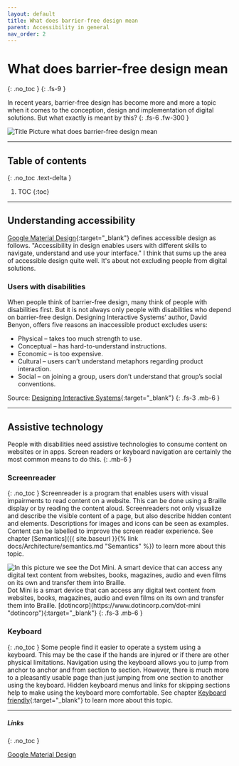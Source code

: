 ```yaml
---
layout: default
title: What does barrier-free design mean
parent: Accessibility in general
nav_order: 2
---
```


# What does barrier-free design mean
{: .no_toc }
{: .fs-9 }

In recent years, barrier-free design has become more and more a topic when it comes to the conception, design and implementation of digital solutions. But what exactly is meant by this?
{: .fs-6 .fw-300 }

<img src="{{ '/assets/images/meaning.png' | prepend: site.baseurl }}" alt="Title Picture what does barrier-free design mean" title="Title Picture what does barrier-free design mean"/>

---


## Table of contents
{: .no_toc .text-delta }

1. TOC
{:toc}

---

## Understanding accessibility

[Google Material Design](https://material.io/design/usability/accessibility.html#understanding-accessibility "Google Material Design"){:target="_blank"} defines accessible design as follows. "Accessibility in design enables users with different skills to navigate, understand and use your interface." I think that sums up the area of accessible design quite well. It's about not excluding people from digital solutions.

### Users with disabilities
When people think of barrier-free design, many think of people with disabilities first. But it is not always only people with disabilities who depend on barrier-free design. Designing Interactive Systems’ author, David Benyon, offers five reasons an inaccessible product excludes users:

- Physical – takes too much strength to use.
- Conceptual – has hard-to-understand instructions.
- Economic – is too expensive.
- Cultural – users can’t understand metaphors regarding product interaction.
- Social – on joining a group, users don’t understand that group’s social conventions.

Source: [Designing Interactive Systems](https://www.pearson.ch/HigherEducation/Pearson/EAN/9781447920113/Designing-Interactive-Systems "Designing Interactive Systems"){:target="_blank"}
{: .fs-3 .mb-6 }

---

## Assistive technology
People with disabilities need assistive technologies to consume content on websites or in apps. Screen readers or keyboard navigation are certainly the most common means to do this.
{: .mb-6 }

### Screenreader
{: .no_toc }
Screenreader is a program that enables users with visual impairments to read content on a website. This can be done using a Braille display or by reading the content aloud. Screenreaders not only visualize and describe the visible content of a page, but also describe hidden content and elements. Descriptions for images and icons can be seen as examples. Content can be labelled to improve the screen reader experience. See chapter [Semantics]({{ site.baseurl }}{% link docs/Architecture/semantics.md "Semantics" %}) to learn more about this topic.

<img src="{{ '/assets/images/meaning/screenreader.png' | prepend: site.baseurl }}" alt="In this picture we see the Dot Mini. A smart device that can access any digital text content from websites, books, magazines, audio and even films on its own and transfer them into Braille."/>
Dot Mini is a smart device that can access any digital text content from websites, books, magazines, audio and even films on its own and transfer them into Braille. [dotincorp](https://www.dotincorp.com/dot-mini "dotincorp"){:target="_blank"}
{: .fs-3 .mb-6 }

### Keyboard
{: .no_toc }
Some people find it easier to operate a system using a keyboard. This may be the case if the hands are injured or if there are other physical limitations. Navigation using the keyboard allows you to jump from anchor to anchor and from section to section.  However, there is much more to a pleasantly usable page than just jumping from one section to another using the keyboard. Hidden keyboard menus and links for skipping sections help to make using the keyboard more comfortable. See chapter [Keyboard friendly](/Accessibility-Designer-Guide/docs/Architecture/keyboard-friendly/ "Keyboard friendly"){:target="_blank"} to learn more about this topic.

---

##### Links
{: .no_toc }

[Google Material Design](https://material.io/design/usability/accessibility.html#understanding-accessibility "Google Material Design")

